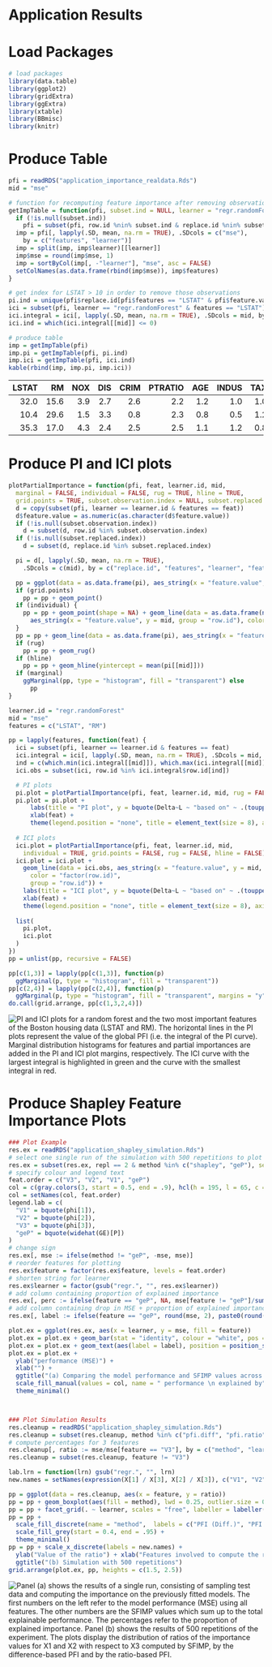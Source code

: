 Application Results
================

Load Packages
=============

``` r
# load packages
library(data.table)
library(ggplot2)
library(gridExtra)
library(ggExtra)
library(xtable)
library(BBmisc)
library(knitr)
```

Produce Table
=============

``` r
pfi = readRDS("application_importance_realdata.Rds")
mid = "mse"

# function for recomputing feature importance after removing observations indexed by subset.ind
getImpTable = function(pfi, subset.ind = NULL, learner = "regr.randomForest") {
  if (!is.null(subset.ind))
    pfi = subset(pfi, row.id %nin% subset.ind & replace.id %nin% subset.ind)
  imp = pfi[, lapply(.SD, mean, na.rm = TRUE), .SDcols = c("mse"),
    by = c("features", "learner")]
  imp = split(imp, imp$learner)[[learner]]
  imp$mse = round(imp$mse, 1)
  imp = sortByCol(imp[, -"learner"], "mse", asc = FALSE)
  setColNames(as.data.frame(rbind(imp$mse)), imp$features)
}

# get index for LSTAT > 10 in order to remove those observations
pi.ind = unique(pfi$replace.id[pfi$features == "LSTAT" & pfi$feature.value > 10])
ici = subset(pfi, learner == "regr.randomForest" & features == "LSTAT")
ici.integral = ici[, lapply(.SD, mean, na.rm = TRUE), .SDcols = mid, by = "row.id"]
ici.ind = which(ici.integral[[mid]] <= 0)

# produce table
imp = getImpTable(pfi)
imp.pi = getImpTable(pfi, pi.ind)
imp.ici = getImpTable(pfi, ici.ind)
kable(rbind(imp, imp.pi, imp.ici))
```

|  LSTAT|    RM|  NOX|  DIS|  CRIM|  PTRATIO|  AGE|  INDUS|  TAX|  RAD|    B|   ZN|  CHAS|
|------:|-----:|----:|----:|-----:|--------:|----:|------:|----:|----:|----:|----:|-----:|
|   32.0|  15.6|  3.9|  2.7|   2.6|      2.2|  1.2|    1.0|  1.0|  0.8|  0.8|  0.1|   0.1|
|   10.4|  29.6|  1.5|  3.3|   0.8|      2.3|  0.8|    0.5|  1.2|  1.1|  0.6|  0.2|   0.2|
|   35.3|  17.0|  4.3|  2.4|   2.5|      2.5|  1.1|    1.2|  0.8|  0.9|  0.8|  0.1|   0.1|

Produce PI and ICI plots
========================

``` r
plotPartialImportance = function(pfi, feat, learner.id, mid,
  marginal = FALSE, individual = FALSE, rug = TRUE, hline = TRUE, 
  grid.points = TRUE, subset.observation.index = NULL, subset.replaced.index = NULL) {
  d = copy(subset(pfi, learner == learner.id & features == feat))
  d$feature.value = as.numeric(as.character(d$feature.value))
  if (!is.null(subset.observation.index))
    d = subset(d, row.id %in% subset.observation.index)
  if (!is.null(subset.replaced.index))
    d = subset(d, replace.id %in% subset.replaced.index)

  pi = d[, lapply(.SD, mean, na.rm = TRUE),
    .SDcols = c(mid), by = c("replace.id", "features", "learner", "feature.value")]

  pp = ggplot(data = as.data.frame(pi), aes_string(x = "feature.value", y = mid))
  if (grid.points)
    pp = pp + geom_point()
  if (individual) {
    pp = pp + geom_point(shape = NA) + geom_line(data = as.data.frame(na.omit(d)),
      aes_string(x = "feature.value", y = mid, group = "row.id"), color = "gray")
  }
  pp = pp + geom_line(data = as.data.frame(pi), aes_string(x = "feature.value", y = mid))
  if (rug)
    pp = pp + geom_rug()
  if (hline)
    pp = pp + geom_hline(yintercept = mean(pi[[mid]]))
  if (marginal)
    ggMarginal(pp, type = "histogram", fill = "transparent") else
      pp
}

learner.id = "regr.randomForest"
mid = "mse"
features = c("LSTAT", "RM")

pp = lapply(features, function(feat) {
  ici = subset(pfi, learner == learner.id & features == feat)
  ici.integral = ici[, lapply(.SD, mean, na.rm = TRUE), .SDcols = mid, by = "row.id"]
  ind = c(which.min(ici.integral[[mid]]), which.max(ici.integral[[mid]])) # unlist(ind[[feat]])
  ici.obs = subset(ici, row.id %in% ici.integral$row.id[ind])

  # PI plots
  pi.plot = plotPartialImportance(pfi, feat, learner.id, mid, rug = FALSE)
  pi.plot = pi.plot +
      labs(title = "PI plot", y = bquote(Delta~L ~ "based on" ~ .(toupper(mid)))) +
      xlab(feat) +
      theme(legend.position = "none", title = element_text(size = 8), axis.title = element_text(size = 8))
  
  # ICI plots
  ici.plot = plotPartialImportance(pfi, feat, learner.id, mid,
    individual = TRUE, grid.points = FALSE, rug = FALSE, hline = FALSE)
  ici.plot = ici.plot +
    geom_line(data = ici.obs, aes_string(x = "feature.value", y = mid,
      color = "factor(row.id)",
      group = "row.id")) +
    labs(title = "ICI plot", y = bquote(Delta~L ~ "based on" ~ .(toupper(mid)))) +
    xlab(feat) +
    theme(legend.position = "none", title = element_text(size = 8), axis.title = element_text(size = 8))
  
  list(
    pi.plot,
    ici.plot
  )
})
pp = unlist(pp, recursive = FALSE)

pp[c(1,3)] = lapply(pp[c(1,3)], function(p)
  ggMarginal(p, type = "histogram", fill = "transparent"))
pp[c(2,4)] = lapply(pp[c(2,4)], function(p)
  ggMarginal(p, type = "histogram", fill = "transparent", margins = "y"))
do.call(grid.arrange, pp[c(1,3,2,4)])
```

![PI and ICI plots for a random forest and the two most important features of the Boston housing data (LSTAT and RM). The horizontal lines in the PI plots represent the value of the global PFI (i.e. the integral of the PI curve). Marginal distribution histograms for features and partial importances are added in the PI and ICI plot margins, respectively. The ICI curve with the largest integral is highlighted in green and the curve with the smallest integral in red.](application_results_files/figure-markdown_github/piplot-1.png)

Produce Shapley Feature Importance Plots
========================================

``` r
### Plot Example
res.ex = readRDS("application_shapley_simulation.Rds")
# select one single run of the simulation with 500 repetitions to plot the example
res.ex = subset(res.ex, repl == 2 & method %in% c("shapley", "geP"), select = c("learner", "feature", "mse", "method"))
# specify colour and legend text
feat.order = c("V3", "V2", "V1", "geP")
col = c(gray.colors(3, start = 0.5, end = .9), hcl(h = 195, l = 65, c = 100))
col = setNames(col, feat.order)
legend.lab = c(
  "V1" = bquote(phi[1]),
  "V2" = bquote(phi[2]),
  "V3" = bquote(phi[3]),
  "geP" = bquote(widehat(GE)[P])
)
# change sign
res.ex[, mse := ifelse(method != "geP", -mse, mse)]
# reorder features for plotting
res.ex$feature = factor(res.ex$feature, levels = feat.order)
# shorten string for learner
res.ex$learner = factor(gsub("regr.", "", res.ex$learner))
# add column containing proportion of explained importance
res.ex[, perc := ifelse(feature == "geP", NA, mse[feature != "geP"]/sum(mse[feature != "geP"])*100), by = c("learner")]
# add column containing drop in MSE + proportion of explained importance
res.ex[, label := ifelse(feature == "geP", round(mse, 2), paste0(round(mse, 2), " (", round(perc, 0), "%)"))]

plot.ex = ggplot(res.ex, aes(x = learner, y = mse, fill = feature))
plot.ex = plot.ex + geom_bar(stat = "identity", colour = "white", pos = "stack") + coord_flip()
plot.ex = plot.ex + geom_text(aes(label = label), position = position_stack(vjust = 0.5), size = 2.5)
plot.ex = plot.ex +
  ylab("performance (MSE)") +
  xlab("") +
  ggtitle("(a) Comparing the model performance and SFIMP values across different models") +
  scale_fill_manual(values = col, name = " performance \n explained by", labels = legend.lab) +
  theme_minimal()



### Plot Simulation Results
res.cleanup = readRDS("application_shapley_simulation.Rds")
res.cleanup = subset(res.cleanup, method %in% c("pfi.diff", "pfi.ratio", "shapley"))
# compute percentages for 3 features
res.cleanup[, ratio := mse/mse[feature == "V3"], by = c("method", "learner", "repl")]
res.cleanup = subset(res.cleanup, feature != "V3")

lab.lrn = function(lrn) gsub("regr.", "", lrn)
new.names = setNames(expression(X[1] / X[3], X[2] / X[3]), c("V1", "V2"))

pp = ggplot(data = res.cleanup, aes(x = feature, y = ratio))
pp = pp + geom_boxplot(aes(fill = method), lwd = 0.25, outlier.size = 0.75)
pp = pp + facet_grid(. ~ learner, scales = "free", labeller = labeller(learner = lab.lrn))
pp = pp +
  scale_fill_discrete(name = "method",  labels = c("PFI (Diff.)", "PFI (Ratio)", "SFIMP"))  +
  scale_fill_grey(start = 0.4, end = .95) +
  theme_minimal()
pp = pp + scale_x_discrete(labels = new.names) +
  ylab("Value of the ratio") + xlab("Features involved to compute the ratio") +
  ggtitle("(b) Simulation with 500 repetitions")
grid.arrange(plot.ex, pp, heights = c(1.5, 2.5))
```

![Panel (a) shows the results of a single run, consisting of sampling test data and computing the importance on the previously fitted models. The first numbers on the left refer to the model performance (MSE) using all features. The other numbers are the SFIMP values which sum up to the total explainable performance. The percentages refer to the proportion of explained importance. Panel (b) shows the results of 500 repetitions of the experiment. The plots display the distribution of ratios of the importance values for *X*<sub>1</sub> and *X*<sub>2</sub> with respect to *X*<sub>3</sub> computed by SFIMP, by the difference-based PFI and by the ratio-based PFI.](application_results_files/figure-markdown_github/shapley-1.png)
